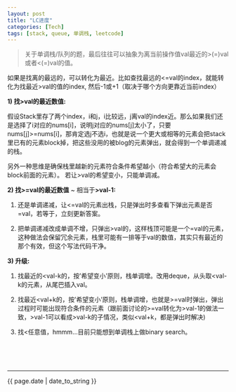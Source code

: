 ```yaml
---
layout: post 
title: "LC进度"
categories: [Tech]
tags: [stack, queue, 单调栈, leetcode]
---
```


> 关于单调栈/队列的题，最后往往可以抽象为离当前操作值val最近的>(=)val或者<(=)val的值。

如果是找离的最远的，可以转化为最近。比如查找最远的<=val的index，就能转化为找最近>val的值的index, 然后-1或+1（取决于哪个方向更靠近当前index）


<strong>1) 找>val的最近数值:</strong>

假设Stack里存了两个index，i和j，i比较远，j离val的index近。那么如果我们还是选择了i对应的nums[i]，说明j对应的nums[j]太小了，只要nums[j]>=nums[i]，那肯定选j不选i，也就是说一个更大或相等的元素会把stack里已有的元素block掉，把这些没用的被blog的元素弹出，就会得到一个单调递减的栈。

另外一种思维是确保栈里越新的元素符合条件希望越小（符合希望大的元素会block前面的元素）。
若让>val的希望变小，只能单调减。


<strong>2) 找>=val的最近数值</strong> ~ 相当于<strong>>val-1:</strong> 

1. 还是单调递减，让<=val的元素出栈，只是弹出时多查看下弹出元素是否=val，若等于，立刻更新答案。

2. 把单调递减改成单调不增，只弹出>val的，这样栈顶可能是一个=val的元素，这种做法会保留冗余元素，栈里可能有一排等于val的数值，其实只有最近的那个有效，但这个写法代码干净。



<strong>3) 升级:</strong>

1. 找最近的<val-k的，按’希望变小’原则，栈单调增。改用deque，从头取<val-k的元素，从尾巴插入val。

2. 找最近<val+k的，按’希望变小’原则，栈单调增，也就是>=val时弹出，弹出过程时可能出现符合条件的元素（跟前面讨论的>=val转化为>val-1的做法一致，>val-1可以看成>val-k的子情况，类似<val+k，都是弹出时解决)

3. 找<任意值，hmmm…目前只能想到单调栈上做binary search。
<br />
<br />
<br />

---


{{ page.date | date_to_string }}
